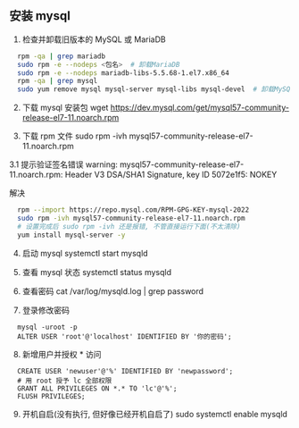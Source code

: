 ## 安装 mysql
1. 检查并卸载旧版本的 MySQL 或 MariaDB
``` bash
  rpm -qa | grep mariadb
  sudo rpm -e --nodeps <包名>  # 卸载MariaDB
  sudo rpm -e --nodeps mariadb-libs-5.5.68-1.el7.x86_64
  rpm -qa | grep mysql
  sudo yum remove mysql mysql-server mysql-libs mysql-devel  # 卸载MySQL
```

2. 下载 mysql 安装包
wget https://dev.mysql.com/get/mysql57-community-release-el7-11.noarch.rpm

3. 下载 rpm 文件
sudo rpm -ivh mysql57-community-release-el7-11.noarch.rpm

3.1 提示验证签名错误
warning: mysql57-community-release-el7-11.noarch.rpm: Header V3 DSA/SHA1 Signature, key ID 5072e1f5: NOKEY

解决
``` bash
  rpm --import https://repo.mysql.com/RPM-GPG-KEY-mysql-2022
  sudo rpm -ivh mysql57-community-release-el7-11.noarch.rpm
  # 设置完成后 sudo rpm -ivh 还是报错, 不管直接运行下面(不太清除)
  yum install mysql-server -y
```

4. 启动 mysql
systemctl start mysqld

5. 查看 mysql 状态
systemctl status mysqld

6. 查看密码
cat /var/log/mysqld.log | grep password

7. 登录修改密码
``` shell
  mysql -uroot -p
  ALTER USER 'root'@'localhost' IDENTIFIED BY '你的密码';
```


8. 新增用户并授权 * 访问
``` shell
  CREATE USER 'newuser'@'%' IDENTIFIED BY 'newpassword';
  # 用 root 授予 lc 全部权限
  GRANT ALL PRIVILEGES ON *.* TO 'lc'@'%';
  FLUSH PRIVILEGES;
```

9. 开机自启(没有执行, 但好像已经开机自启了)
sudo systemctl enable mysqld

